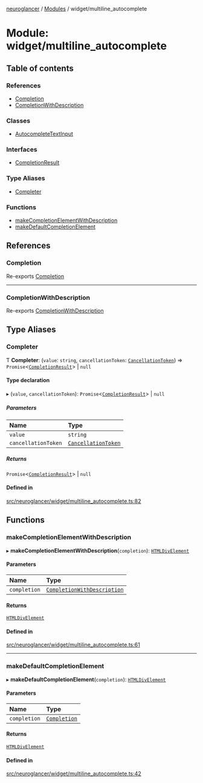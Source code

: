 [neuroglancer](../README.md) / [Modules](../modules.md) / widget/multiline\_autocomplete

# Module: widget/multiline\_autocomplete

## Table of contents

### References

- [Completion](widget_multiline_autocomplete.md#completion)
- [CompletionWithDescription](widget_multiline_autocomplete.md#completionwithdescription)

### Classes

- [AutocompleteTextInput](../classes/widget_multiline_autocomplete.AutocompleteTextInput.md)

### Interfaces

- [CompletionResult](../interfaces/widget_multiline_autocomplete.CompletionResult.md)

### Type Aliases

- [Completer](widget_multiline_autocomplete.md#completer)

### Functions

- [makeCompletionElementWithDescription](widget_multiline_autocomplete.md#makecompletionelementwithdescription)
- [makeDefaultCompletionElement](widget_multiline_autocomplete.md#makedefaultcompletionelement)

## References

### Completion

Re-exports [Completion](../interfaces/util_completion.Completion.md)

___

### CompletionWithDescription

Re-exports [CompletionWithDescription](../interfaces/util_completion.CompletionWithDescription.md)

## Type Aliases

### Completer

Ƭ **Completer**: (`value`: `string`, `cancellationToken`: [`CancellationToken`](../interfaces/util_cancellation.CancellationToken.md)) => `Promise`<[`CompletionResult`](../interfaces/widget_multiline_autocomplete.CompletionResult.md)\> \| ``null``

#### Type declaration

▸ (`value`, `cancellationToken`): `Promise`<[`CompletionResult`](../interfaces/widget_multiline_autocomplete.CompletionResult.md)\> \| ``null``

##### Parameters

| Name | Type |
| :------ | :------ |
| `value` | `string` |
| `cancellationToken` | [`CancellationToken`](../interfaces/util_cancellation.CancellationToken.md) |

##### Returns

`Promise`<[`CompletionResult`](../interfaces/widget_multiline_autocomplete.CompletionResult.md)\> \| ``null``

#### Defined in

[src/neuroglancer/widget/multiline_autocomplete.ts:82](https://github.com/ActiveBrainAtlas2/neuroglancer/blob/1beb5d34/src/neuroglancer/widget/multiline_autocomplete.ts#L82)

## Functions

### makeCompletionElementWithDescription

▸ **makeCompletionElementWithDescription**(`completion`): [`HTMLDivElement`](annotation_annotation_layer_state._internal_.md#htmldivelement)

#### Parameters

| Name | Type |
| :------ | :------ |
| `completion` | [`CompletionWithDescription`](../interfaces/util_completion.CompletionWithDescription.md) |

#### Returns

[`HTMLDivElement`](annotation_annotation_layer_state._internal_.md#htmldivelement)

#### Defined in

[src/neuroglancer/widget/multiline_autocomplete.ts:61](https://github.com/ActiveBrainAtlas2/neuroglancer/blob/1beb5d34/src/neuroglancer/widget/multiline_autocomplete.ts#L61)

___

### makeDefaultCompletionElement

▸ **makeDefaultCompletionElement**(`completion`): [`HTMLDivElement`](annotation_annotation_layer_state._internal_.md#htmldivelement)

#### Parameters

| Name | Type |
| :------ | :------ |
| `completion` | [`Completion`](../interfaces/util_completion.Completion.md) |

#### Returns

[`HTMLDivElement`](annotation_annotation_layer_state._internal_.md#htmldivelement)

#### Defined in

[src/neuroglancer/widget/multiline_autocomplete.ts:42](https://github.com/ActiveBrainAtlas2/neuroglancer/blob/1beb5d34/src/neuroglancer/widget/multiline_autocomplete.ts#L42)
